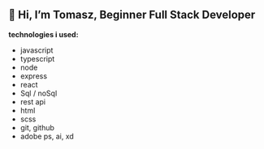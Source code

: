## 👋 Hi, I’m Tomasz, Beginner Full Stack Developer
<!-- i'm looking for a my first real job as a javascript/node.js dev. i can learn new stuff if it's required. -->

**technologies i used:**

* javascript
* typescript
* node
* express
* react
* Sql / noSql
* rest api
* html
* scss
* git, github
* adobe ps, ai, xd

<!-- **got a project? let's talk!** -->
